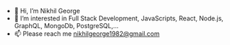 - 👋 Hi, I’m Nikhil George 
- 👀 I’m interested in Full Stack Development, JavaScripts, React, Node.js, GraphQL, MongoDb, PostgreSQL,...
- 📫 Please reach me nikhilgeorge1982@gmail.com

